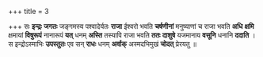 +++
title = 3

+++
सः **इन्द्रः** **जगतः** जङ्गमस्य पश्वादेर्यतः **राजा** ईश्वरो भवति **चर्षणीनां** मनुष्याणां च राजा भवति **अधि** **क्षमि** क्षमायां **विषुरूपं** नानारूपं **यत्** धनम् **अस्ति** तस्यापि राजा भवति **ततः** **दाशुषे** यजमानाय **वसूनि** धनानि **ददाति** । स इन्द्रोऽस्माभिः **उपस्तुतः** एव सन् **राधः** धनम् **अर्वाक्** अस्मदभिमुखं **चोदत्** प्रेरयतु ॥